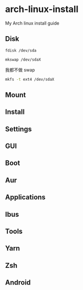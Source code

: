 # arch-linux-install
My Arch linux install guide

## Disk
```bash
fdisk /dev/sda
```

```bash
mkswap /dev/sdaX
```
我都不做 swap

```bash
mkfs -t ext4 /dev/sdaX
```

## Mount

## Install

## Settings

## GUI

## Boot

## Aur

## Applications

## Ibus

## Tools

## Yarn

## Zsh

## Android

